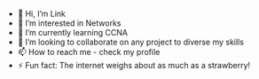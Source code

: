 - 👋 Hi, I’m Link
- 👀 I’m interested in Networks
- 🌱 I’m currently learning CCNA
- 💞️ I’m looking to collaborate on any project to diverse my skills
- 📫 How to reach me - check my profile
- ⚡ Fun fact: The internet weighs about as much as a strawberry!

<!---
Link375/Link375 is a ✨ special ✨ repository because its `README.md` (this file) appears on your GitHub profile.
You can click the Preview link to take a look at your changes.
--->

